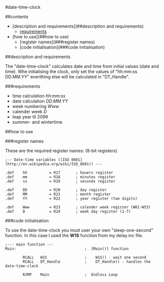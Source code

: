 #date-time-clock

##contents

* [description and requirements](##description and requirements)
    * [requirements](###requirements)
* [how to use](##how to use)
    * [register names](###register names)
    * [code initialisation](###code initialisation)

##description and requirements

The "date-time-clock" calculates date and time from initial values (date and time).
Whe initialising the clock, only set the values of "hh:mm:ss DD.MM.YY"
everithing else will be calculated in "DT_Handle".

###requirements

* time calculation     *hh:mm:ss*
* date calculation     *DD.MM.YY*
* week numbering       *Www*
* calender week        *D*
* leap year til 2099
* summer- and wintertime

##how to use

###register names

These are the required register names:
(8-bit registers)

```assembly
;-- Date-time variables ([ISO 8601](http://en.wikipedia.org/wiki/ISO_8601)) ---

.def    hh          = R17       ; houers register
.def    mm          = R18       ; minutes register
.def    ss          = R19       ; seconds register

.def    DD          = R20       ; day register    
.def    MM          = R21       ; month register
.def    YY          = R22       ; year register (two digits)

.def    Www         = R23       ; calender week register (W01-W53)
.def    D           = R24       ; week day register (1-7)
```  

###code initialisation

To use the date-time-clock you must user your own "sleep-one-second" function.
In this case I used the **W1S** function from my delay.inc file.

```assembly
;--- main function ---	
Main:		                        ;  [Main()] function
        
        RCALL   W1S                 ;    W1S() - wait one second
        RCALL   DT_Handle           ;    DT_Handle() - handles the date-time-clock

        RJMP    Main                ;  Endless Loop 
```